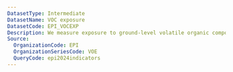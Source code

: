 ```yaml
---
DatasetType: Intermediate
DatasetName: VOC exposure
DatasetCode: EPI_VOCEXP
Description: We measure exposure to ground-level volatile organic compounds using a country’s ambient ground-level concentration. The pollutant concentration is population-weighted to better capture the exposure levels in geographic areas with a higher human population density. We estimate volatile organic compounds as the summed concentration of ethane
Source:
  OrganizationCode: EPI
  OrganizationSeriesCode: VOE
  QueryCode: epi2024indicators
---
```

